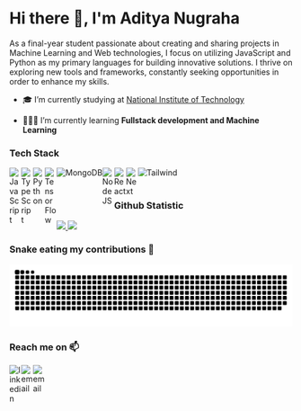 

<h1 align="">Hi there 👋, I'm Aditya Nugraha</h1>
<p align="">As a final-year student passionate about creating and sharing projects in Machine Learning and Web technologies, I focus on utilizing JavaScript and Python as my primary languages for building innovative solutions. I thrive on exploring new tools and frameworks, constantly seeking opportunities in order to enhance my skills.</p>


- 🎓 I’m currently studying at [National Institute of Technology](https://www.itenas.ac.id/)

- 👨🏻‍💻 I’m currently learning **Fullstack development and Machine Learning**

### Tech Stack
  <a href="#"><img align="left" alt="JavaScript" title="JavaScript" width="21px" src="https://upload.wikimedia.org/wikipedia/commons/9/99/Unofficial_JavaScript_logo_2.svg" /></a>
  <a href="#"><img align="left" alt="TypeScript" title="TypeScript" width="21px" src="https://upload.wikimedia.org/wikipedia/commons/4/4c/Typescript_logo_2020.svg" /></a>
  <a href="#"><img align="left" alt="Python" title="Python" width="21px" src="https://designlooter.com/images/python-svg-1.png" /></a>
  <a href="#"><img align="left" alt="TensorFlow" title="TensorFlow" width="21px" src="https://i0.wp.com/albertfattal.com/wp-content/uploads/2018/03/Tensorflow_logo.svg.png?ssl=1" /></a>
  <a href="https://www.mongodb.com/"><img align="left" alt="MongoDB" title="MongoDB" height="21px" src="https://seeklogo.com/images/M/mongodb-logo-4A71340576-seeklogo.com.png" /></a>
  <a href="https://nodejs.org/"><img align="left" alt="NodeJS" title="NodeJS" width="21px" src="https://seeklogo.com/images/N/nodejs-logo-FBE122E377-seeklogo.com.png" /></a>
  <a href="https://reactjs.org/"><img align="left" alt="React" title="React" width="21px" src="https://cdn.worldvectorlogo.com/logos/react-2.svg" /></a>
  <a href="https://nextjs.org/"><img align="left" alt="Next" title="Next (React SSR Framework)" width="21px" src="https://iconape.com/wp-content/files/gm/82643/svg/next-js.svg" /></a>
  <a href="https://tailwindcss.com/"><img align="left" alt="Tailwind" title="Tailwind" height="15px" src="https://seeklogo.com/images/T/tailwind-css-logo-5AD4175897-seeklogo.com.png" /></a>
  <br>
  <br>

### Github Statistic
<p align="left">
<a href="https://github.com/adityanhh">
  <img height="160em" src="https://github-readme-stats.vercel.app/api?username=adityanhh&theme=vision-friendly-dark&show_icons=true"/>
  <img height="160em" src="https://github-readme-stats.vercel.app/api/top-langs/?username=adityanhh&theme=vision-friendly-dark&layout=compact&hide=cmake,hack,dart,kotlin,c,css,c%2B%2B,swift,html,objective-c"/>
</a>
</p>

### Snake eating my contributions 🐍

![Snake animation](https://github.com/adityanhh/adityanhh/blob/output/snake.svg)


### Reach me on 📫
<a href="https://linkedin.com/in/adityanhh/"><img align="left" alt="linkedin" width="21px" src="https://seeklogo.com/images/L/linkedin-icon-logo-05B2880899-seeklogo.com.png" /></a>
<a href="mailto:aditya.an21@gmail.com"><img align="left" alt="email" width="21px" src="https://seeklogo.com/images/G/gmail-new-2020-logo-32DBE11BB4-seeklogo.com.png" /></a>
<a href="https://www.instagram.com/adityanhh"><img align="left" alt="email" width="21px" src="https://seeklogo.com/images/I/instagram-logo-041EABACE1-seeklogo.com.png" /></a>

